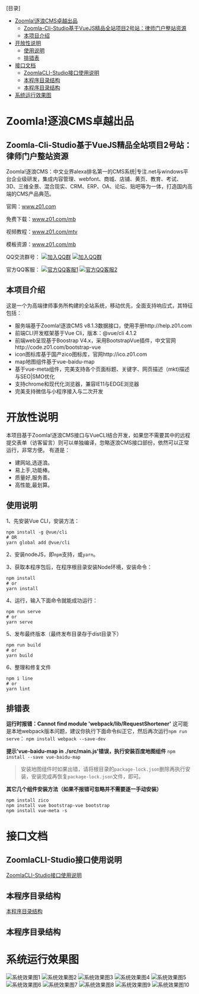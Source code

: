 [目录]

<!-- TOC -->

- [Zoomla!逐浪CMS卓越出品](#zoomla逐浪cms卓越出品)
    - [Zoomla-Cli-Studio基于VueJS精品全站项目2号站：律师门户整站资源](#zoomla-cli-studio基于vuejs精品全站项目2号站律师门户整站资源)
    - [本项目介绍](#本项目介绍)
- [开放性说明](#开放性说明)
    - [使用说明](#使用说明)
    - [排错表](#排错表)
- [接口文档](#接口文档)
    - [ZoomlaCLI-Studio接口使用说明](#zoomlacli-studio接口使用说明)
    - [本程序目录结构](#本程序目录结构)
    - [本程序目录结构](#本程序目录结构-1)
- [系统运行效果图](#系统运行效果图)

<!-- /TOC -->


# Zoomla!逐浪CMS卓越出品

## Zoomla-Cli-Studio基于VueJS精品全站项目2号站：律师门户整站资源

Zoomla!逐浪CMS：中文业界alexa排名第一的CMS系统|专注.net与windows平台企业级研发，集成内容管理、webfont、商城、店铺、黄页、教育、考试、3D、三维全景、混合现实、CRM、ERP、OA、论坛、贴吧等为一体，打造国内高端的CMS产品典范。

官网：www.z01.com

免费下载：www.z01.com/mb

视频教程：www.z01.com/mtv

模板资源：www.z01.com/mb


QQ交流群号：
[![加入QQ群](https://img.shields.io/badge/一群-541450128-blue.svg?style=for-the-badge&logo=appveyor)](https://jq.qq.com/?_wv=1027&k=5Ephzpq)   [![加入QQ群](https://img.shields.io/badge/二群-601781959-blue.svg?style=for-the-badge&logo=appveyor)](https://jq.qq.com/?_wv=1027&k=50a28BK) 


官方QQ客服：
[![官方QQ客服1](https://img.shields.io/badge/官方QQ客服1-524979923-red.svg?style=for-the-badge&logo=appveyor)](http://wpa.qq.com/msgrd?v=3&uin=745151353&site=qq&menu=yes)  [![官方QQ客服2](https://img.shields.io/badge/官方QQ客服2-1799661890-red.svg?style=for-the-badge&logo=appveyor)](http://wpa.qq.com/msgrd?v=3&uin=1799661890&site=qq&menu=yes) 

## 本项目介绍

这是一个为高端律师事务所构建的全站系统，移动优先，全面支持响应式，其特征包括：
- 服务端基于Zoomla!逐浪CMS v8.1.3数据接口，使用手册http://help.z01.com
- 前端CLI开发框架基于Vue Cli，版本：@vue/cli 4.1.2
- 前端web呈现基于Boostrap V4.x，采用BootstrapVue插件，中文官网http://code.z01.com/bootstrap-vue
- icon图标库基于国产zico图标库，官网http://ico.z01.com
- map地图组件基于vue-baidu-map
- 基于vue-meta组件，完美支持各个页面标题、关键字、网页描述（mkt)描述与SEO|SMO优化
- 支持chrome和现代化浏览器，兼容IE11与EDGE浏览器
- 完美支持微信与小程序接入与二次开发

# 开放性说明
本项目基于Zoomla!逐浪CMS接口与VueCLI结合开发，如果您不需要其中的远程提交表单（访客留言）则可以单独编译，忽略逐浪CMS接口部份，依然可以正常运行，非常方便。
有道是：

- 建网站,选逐浪。
- 易上手,功能棒。
- 质量好,服务善。
- 高性能,最划算。

## 使用说明
1、先安装Vue CLI，安装方法：
```
npm install -g @vue/cli
# OR
yarn global add @vue/cli
```

2、安装nodeJS，即`npm`支持，或`yarn`。

3、获取本程序包后，在程序根目录安装Node环境，安装命令：
```
npm install
# or
yarn install
```

4、运行，输入下面命令就能成功运行：
```
npm run serve
# or
yarn serve
```

5、发布最终版本（最终发布目录存于dist目录下）
```
npm run build
# or
yarn build
```

6、整理和修复文件
```
npm i line
# or
yarn lint
```

## 排错表

**运行时报错：Cannot find module 'webpack/lib/RequestShortener'**
这可能是本地webpack版本问题，建议你执行下面命令纠正它，然后再次运行`npm run serve`：
```npm install webpack --save-dev```

**提示'vue-baidu-map in ./src/main.js'错误，执行安装百度地图组件**
```npm install --save vue-baidu-map```
>安装地图组件时如果出错，请将根目录的`package-lock.json`删除再执行安装，安装完成再恢复`package-lock.json`文件，即可。

**其它几个组件安装方法（如果不报错可忽略并不需要逐一手动安装）**
```
npm install zico
npm install vue bootstrap-vue bootstrap
npm install vue-meta -s
```

# 接口文档
## ZoomlaCLI-Studio接口使用说明
 [ZoomlaCLI-Studio接口使用说明](源码与接口使用说明/ZoomlaCLI-Studio接口使用说明.md)
## 本程序目录结构
 [本程序目录结构](源码与接口使用说明/本程序目录结构.md)
## 本程序目录结构

# 系统运行效果图
![系统效果图1](发布运行效果图/01.jpg)
![系统效果图2](发布运行效果图/02.jpg)
![系统效果图3](发布运行效果图/03.jpg)
![系统效果图4](发布运行效果图/04.jpg)
![系统效果图5](发布运行效果图/05.jpg)
![系统效果图6](发布运行效果图/06.jpg)
![系统效果图7](发布运行效果图/07.jpg)
![系统效果图8](发布运行效果图/08.jpg)
![系统效果图9](发布运行效果图/09.jpg)
![系统效果图10](发布运行效果图/10.jpg)